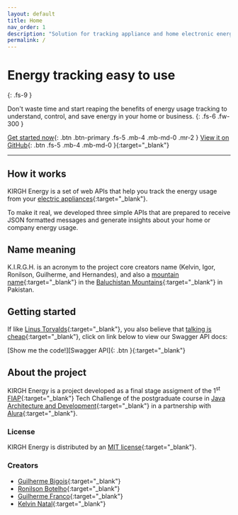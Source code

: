 ```yaml
---
layout: default
title: Home
nav_order: 1
description: "Solution for tracking appliance and home electronic energy use through web APIs"
permalink: /
---
```


# Energy tracking easy to use
{: .fs-9 }

Don't waste time and start reaping the benefits of energy usage tracking to understand, control, and save energy in your home or business.
{: .fs-6 .fw-300 }

[Get started now](#getting-started){: .btn .btn-primary .fs-5 .mb-4 .mb-md-0 .mr-2 }
[View it on GitHub][KIRGH Energy repo]{: .btn .fs-5 .mb-4 .mb-md-0 }{:target="_blank"}

---

## How it works

KIRGH Energy is a set of web APIs that help you track the energy usage from your [electric appliances][WHATIS Electric Appliances]{:target="_blank"}.

To make it real, we developed three simple APIs that are prepared to receive JSON formatted messages and generate insights about your home or company energy usage.

## Name meaning

K.I.R.G.H. is an acronym to the project core creators name (Kelvin, Igor, Ronilson, Guilherme, and Hernandes), and also a [mountain name][Kirgh mountain]{:target="_blank"} in the [Baluchistan Mountains][Baluchistan Mountains]{:target="_blank"} in Pakistan.

## Getting started

If like [Linus Torvalds][WHOIS Linus Torvalds]{:target="_blank"}, you also believe that [talking is cheap][Linus Quote]{:target="_blank"}, click on link below to view our Swagger API docs:

<span class="fs-3">
[Show me the code!][Swagger API]{: .btn }{:target="_blank"}
</span>

## About the project

KIRGH Energy is a project developed as a final stage assigment of the 1<sup>st</sup> [FIAP][FIAP website]{:target="_blank"} Tech Challenge of the postgraduate course in [Java Architecture and Development][FIAP course homepage]{:target="_blank"} in a partnership with [Alura][Alura website]{:target="_blank"}.

### License

KIRGH Energy is distributed by an [MIT license][MIT license]{:target="_blank"}.

### Creators

- [Guilherme Bigois][Guilherme Bigois LinkedIn]{:target="_blank"}
- [Ronilson Botelho][Ronilson Botelho LinkedIn]{:target="_blank"}
- [Guilherme Franco][Guilherme Franco LinkedIn]{:target="_blank"}
- [Kelvin Natal][Kelvin Natal LinkedIn]{:target="_blank"}


[KIRGH Energy repo]: https://github.com/bigois/kirgh-energy
[Swagger API]: https://kirgh-energy.up.railway.app/swagger-ui/index.html
[FIAP website]: https://www.fiap.com.br
[FIAP course homepage]: https://postech.fiap.com.br/curso/arquitetura-desenvolvimento-java
[Alura website]: https://www.alura.com.br/
[Kirgh mountain]: https://peakvisor.com/peak/kirgh.html
[Baluchistan Mountains]: https://peakvisor.com/range/baluchistan-mountains.html
[WHATIS Electric Appliances]: https://www.electricveda.com/book/electric-appliances
[WHOIS Linus Torvalds]: https://en.wikipedia.org/wiki/Linus_Torvalds
[Linus Quote]: https://www.goodreads.com/quotes/437173-talk-is-cheap-show-me-the-code
[Guilherme Bigois LinkedIn]: https://www.linkedin.com/in/bigois
[Ronilson Botelho LinkedIn]: https://www.linkedin.com/in/ronilson-alves-63b57a138
[Guilherme Franco LinkedIn]: https://www.linkedin.com/in/guilherme-franco-21792a135
[Kelvin Natal LinkedIn]: https://www.linkedin.com/in/kelvin-natal-40ba681a1
[MIT license]: https://github.com/bigois/kirgh-energy/blob/main/LICENSE
